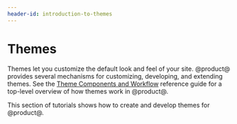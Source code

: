 ```yaml
---
header-id: introduction-to-themes
---
```


# Themes

Themes let you customize the default look and feel of your site. @product@ provides 
several mechanisms for customizing, developing, and extending themes. See the 
[Theme Components and Workflow](/docs/7-1/reference/-/knowledge_base/r/theme-components-and-workflow) 
reference guide for a top-level overview of how themes work in @product@.

This section of tutorials shows how to create and develop themes for @product@. 
